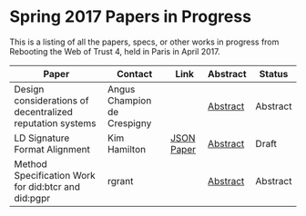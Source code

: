 # Spring 2017 Papers in Progress 

This is a listing of all the papers, specs, or other works in progress from Rebooting the Web of Trust 4, held in Paris in April 2017.


| **Paper** | **Contact** | **Link** | **Abstract** | **Status** | 
|-----------|----------|----------|--------------|------------|
| Design considerations of decentralized reputation systems | Angus Champion de Crespigny | | [Abstract](group-abstracts/DesignConsiderationsOfDecentralizedReputationSystems_Abstract.md) | Abstract |
| LD Signature Format Alignment | Kim Hamilton | [JSON Paper](group-abstracts/SignatureAlignmentImplementation.md) | [Abstract](group-abstracts/SignatureAlignmentAbstract.md) | Draft |
| Method Specification Work for did:btcr and did:pgpr | rgrant | | [Abstract](group-abstracts/work-abstract-did-methods-btcr-pgpr.md) | Abstract |
